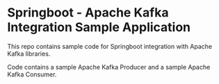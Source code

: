 # Springboot - Apache Kafka Integration Sample Application

This repo contains sample code for Springboot integration with Apache Kafka libraries.

Code contains a sample Apache Kafka Producer and a sample Apache Kafka Consumer.